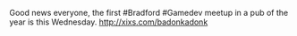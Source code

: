 Good news everyone, the first #Bradford #Gamedev meetup in a pub of the year is this Wednesday. http://xixs.com/badonkadonk 